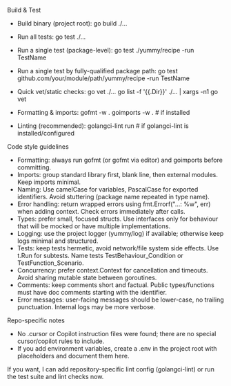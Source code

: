 Build & Test

- Build binary (project root):
  go build ./...

- Run all tests:
  go test ./...

- Run a single test (package-level):
  go test ./yummy/recipe -run TestName

- Run a single test by fully-qualified package path:
  go test github.com/your/module/path/yummy/recipe -run TestName

- Quick vet/static checks:
  go vet ./...
  go list -f '{{.Dir}}' ./... | xargs -n1 go vet

- Formatting & imports:
  gofmt -w .
  goimports -w .   # if installed

- Linting (recommended):
  golangci-lint run  # if golangci-lint is installed/configured

Code style guidelines

- Formatting: always run gofmt (or gofmt via editor) and goimports before committing.
- Imports: group standard library first, blank line, then external modules. Keep imports minimal.
- Naming: Use camelCase for variables, PascalCase for exported identifiers. Avoid stuttering (package name repeated in type name).
- Error handling: return wrapped errors using fmt.Errorf("...: %w", err) when adding context. Check errors immediately after calls.
- Types: prefer small, focused structs. Use interfaces only for behaviour that will be mocked or have multiple implementations.
- Logging: use the project logger (yummy/log) if available; otherwise keep logs minimal and structured.
- Tests: keep tests hermetic, avoid network/file system side effects. Use t.Run for subtests. Name tests TestBehaviour_Condition or TestFunction_Scenario.
- Concurrency: prefer context.Context for cancellation and timeouts. Avoid sharing mutable state between goroutines.
- Comments: keep comments short and factual. Public types/functions must have doc comments starting with the identifier.
- Error messages: user-facing messages should be lower-case, no trailing punctuation. Internal logs may be more verbose.

Repo-specific notes

- No .cursor or Copilot instruction files were found; there are no special cursor/copilot rules to include.
- If you add environment variables, create a .env in the project root with placeholders and document them here.

If you want, I can add repository-specific lint config (golangci-lint) or run the test suite and lint checks now.
